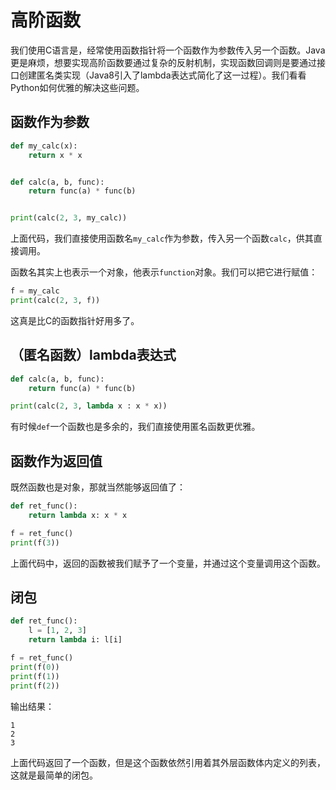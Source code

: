 # 高阶函数

我们使用C语言是，经常使用函数指针将一个函数作为参数传入另一个函数。Java更是麻烦，想要实现高阶函数要通过复杂的反射机制，实现函数回调则是要通过接口创建匿名类实现（Java8引入了lambda表达式简化了这一过程）。我们看看Python如何优雅的解决这些问题。

## 函数作为参数

```python
def my_calc(x):
	return x * x


def calc(a, b, func):
	return func(a) * func(b)


print(calc(2, 3, my_calc))
```

上面代码，我们直接使用函数名`my_calc`作为参数，传入另一个函数`calc`，供其直接调用。

函数名其实上也表示一个对象，他表示`function`对象。我们可以把它进行赋值：

```python
f = my_calc
print(calc(2, 3, f))
```

这真是比C的函数指针好用多了。

## （匿名函数）lambda表达式

```python
def calc(a, b, func):
	return func(a) * func(b)

print(calc(2, 3, lambda x : x * x))
```

有时候`def`一个函数也是多余的，我们直接使用匿名函数更优雅。

## 函数作为返回值

既然函数也是对象，那就当然能够返回值了：

```python
def ret_func():
	return lambda x: x * x

f = ret_func()
print(f(3))
```

上面代码中，返回的函数被我们赋予了一个变量，并通过这个变量调用这个函数。

## 闭包

```python
def ret_func():
	l = [1, 2, 3]
	return lambda i: l[i]

f = ret_func()
print(f(0))
print(f(1))
print(f(2))
```

输出结果：

```
1
2
3
```

上面代码返回了一个函数，但是这个函数依然引用着其外层函数体内定义的列表，这就是最简单的闭包。

